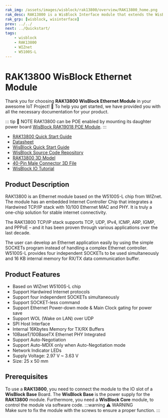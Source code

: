 ```yaml
---
rak_img: /assets/images/wisblock/rak13800/overview/RAK13800_home.png
rak_desc: RAK13800 is a WisBlock Interface module that extends the WisBlock system with an embedded Ethernet Controller. This module is designed as a full hardwired one-chip TCP/IP solution.
rak_grp: [wisblock, wisinterface]
prev: ../../
next: ../Quickstart/
tags:
    - wisblock
    - RAK13800
    - WIZnet
    - W5100S-L
---
```


# RAK13800 WisBlock Ethernet Module

Thank you for choosing **RAK13800 WisBlock Ethernet Module** in your awesome IoT Project! 🎉 To help you get started, we have provided you with all the necessary documentation for your product.

::: tip 📝 NOTE
RAK13800 can be POE enabled by mounting its daughter power board [WisBlock RAK19018 POE Module](/Product-Categories/WisBlock/RAK19018/Overview).
:::

* [RAK13800 Quick Start Guide](../Quickstart/)
* [Datasheet](../Datasheet/)
* <a href="../../Quickstart/" target="_blank">WisBlock Quick Start Guide</a>
* [WisBlock Source Code Repository](https://github.com/RAKWireless/WisBlock/)
* [RAK13800 3D Model](https://downloads.rakwireless.com/3D_File/WisBlock/3D_RAK13800.stp)
* [40-Pin Male Connector 3D File](https://downloads.rakwireless.com/3D_File/Accessory/WisConnector/M40S1003K6M.stp)
* [WisBlock IO Tutorial](/Knowledge-Hub/Learn/WisBlock-IO-Tutorial/)


## Product Description

RAK13800 is an Ethernet module based on the W5100S-L chip from WIZnet. The module has an embedded Internet Controller Chip that integrates a Hardwired TCP/IP stack with 10/100 Ethernet MAC and PHY. It is truly a one-chip solution for stable internet connectivity.

The RAK13800 TCP/IP stack supports TCP, UDP, IPv4, ICMP, ARP, IGMP, and PPPoE – and it has been proven through various applications over the last decade.

The user can develop an Ethernet application easily by using the simple SOCKETs program instead of handling a complex Ethernet controller. W5100S-L provides four independent SOCKETs to be used simultaneously and 16&nbsp;KB internal memory for RX/TX data communication buffer.


## Product Features

- Based on WIZnet W5100S-L chip
- Support Hardwired Internet protocols
- Support four independent SOCKETs simultaneously  
- Support SOCKET-less command  
- Support Ethernet Power-down mode & Main Clock gating for power save  
- Support WOL (Wake on LAN) over UDP
- SPI Host Interface
- Internal 16Kbytes Memory for TX/RX Buffers
- 10BaseT/100BaseTX Ethernet PHY Integrated 
- Support Auto-Negotiation  
- Support Auto-MDIX only when Auto-Negotiation mode    
- Network Indicator LEDs   
- Supply Voltage: 2.97&nbsp;V ~ 3.63&nbsp;V
- Size: 25 x 50&nbsp;mm

## Prerequisites

To use a **RAK13800**, you need to connect the module to the IO slot of a **WisBlock Base** Board. The **WisBlock Base** is the power supply for the **RAK13800** module. Furthermore, you need a **WisBlock Core** module, to control the module via software code.
:::warning ⚠️ WARNING    
Make sure to fix the module with the screws to ensure a proper function. 
:::